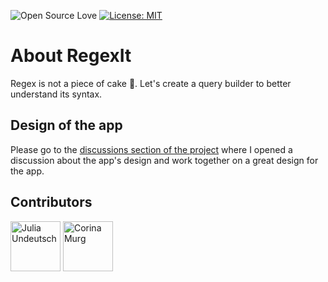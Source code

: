 ![Open Source Love](https://img.shields.io/badge/open%20soure-%F0%9F%92%9F-blueviolet?style=flat-square)
[![License: MIT](https://img.shields.io/badge/License-MIT-green.svg)](https://opensource.org/licenses/MIT)

# About RegexIt

Regex is not a piece of cake 🍰. Let's create a query builder to better understand its syntax.

## Design of the app

Please go to the <a href="https://github.com/YurisCodingClub/regex-it/discussions/">discussions section of the project</a> where I opened a discussion about the app's design and work together on a great design for the app.

## Contributors

[//]: contributor-faces

<a href="https://github.com/YuriDevAT"><img src="https://avatars.githubusercontent.com/u/54622834?v=4" title="Julia Undeutsch" width="80" height="80"></a>
<a href="https://github.com/CorinaMurg"><img src="https://avatars.githubusercontent.com/u/115652409?v=4" title="Corina Murg" width="80" height="80"></a>

[//]: contributor-faces
